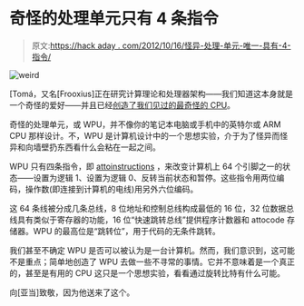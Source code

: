 # 奇怪的处理单元只有 4 条指令

> 原文:[https://hack aday . com/2012/10/16/怪异-处理-单元-唯一-具有-4-指令/](https://hackaday.com/2012/10/16/weird-processing-unit-only-has-4-instructions/)

![](../Images/778c650da1af273f7a5dddd9815781d9.png "weird")

[Tomá，又名[Frooxius]正在研究计算理论和处理器架构——我们知道这本身就是一个奇怪的爱好——并且已经[创造了我们见过的最奇怪的 CPU](http://attowpu.solirax.org/what_is_it)。

奇怪的处理单元，或 WPU，并不像你的笔记本电脑或手机中的英特尔或 ARM CPU 那样设计。不，WPU 是计算机设计中的一个思想实验，介于为了怪异而怪异和向墙壁扔东西看什么会粘在一起之间。

WPU 只有四条指令，即 [attoinstructions](http://attowpu.solirax.org/doc/attoinstructions) ，来改变计算机上 64 个引脚之一的状态——设置为逻辑 1、设置为逻辑 0、反转当前状态和暂停。这些指令用两位编码，操作数(即连接到计算机的电线)用另外六位编码。

这 64 条线被分成几条总线，8 位地址和控制总线构成最低的 16 位，32 位数据总线具有类似于寄存器的功能，16 位“快速跳转总线”提供程序计数器和 attocode 存储器。WPU 的最高位是“跳转位”，用于代码的无条件跳转。

我们甚至不确定 WPU 是否可以被认为是一台计算机。然而，我们意识到，这可能不是重点；简单地创造了 WPU 去做一些不寻常的事情。它并不意味着是一个真正的，甚至是有用的 CPU 这只是一个思想实验，看看通过旋转比特有什么可能。

向[亚当]致敬，因为他送来了这个。